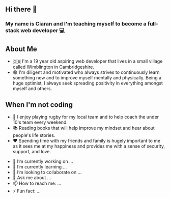 ## Hi there 👋
### My name is Ciaran and I'm teaching myself to become a full-stack web developer 💻


## About Me
* 🇬🇧 I'm a 19 year old aspiring web developer that lives in a small village called Wimblington in Cambridgeshire.
* 😁 I'm diligent and motivated who always strives to continuously learn something new and to improve myself mentally and physically. Being a huge optimist, I always seek spreading positivity in everything amongst myself and others.


## When I'm not coding
* 🏉 I enjoy playing rugby for my local team and to help coach the under 10's team every weekend.
* 📚 Reading books that will help improve my mindset and hear about people's life stories.
* ❤️ Spending time with my friends and family is hugely important to me as it sees me at my happiness and provides me with a sense of security, support, and love.


- 🔭 I’m currently working on ...
- 🌱 I’m currently learning ...
- 👯 I’m looking to collaborate on ...
- 💬 Ask me about ...
- 📫 How to reach me: ...
- ⚡ Fun fact: ...
